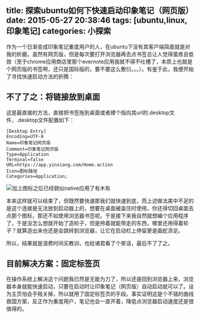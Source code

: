 title: 探索ubuntu如何下快速启动印象笔记（网页版）
date: 2015-05-27 20:38:46
tags: [ubuntu,linux,印象笔记]
categories: 小探索
---
作为一个日渐变成印象笔记重度用户的人，在ubuntu下没有其客户端简直就是对我的折磨。虽然有网页版，但是每次要打开浏览器再去点书签总让人觉得蛋疼且低效（至于chrome应用商店里那个evernote应用我就不得不吐槽了，本质上也就是个网页版的书签啊，还只是国际版的，要不要这么敷衍。。。）。有鉴于此，我便开始了寻找快速启动方法的折腾：

## 不了了之：将链接放到桌面
这是最直接的方法，直接把书签拖到桌面或者建个指向其url的.desktop文件，.desktop文件配置如下：

```
[Desktop Entry]
Encoding=UTF-8
Name=印象笔记网页版
Comment=印象笔记网页版
Type=Application 
Terminal=false 
URL=https://app.yinxiang.com/Home.action
Icon=图标路径
Categories=Application;
```

![加上图标之后已经貌似native应用了有木有](http://ww4.sinaimg.cn/large/85ad0d9cgw1esj6k8b6yjj206a03jglk.jpg)

本来这样就可以结束了，但既然要快速那我们就快速到底，而上述做法美中不足的是这个连接是无法放到启动器上的，想要在桌面被盖住时使用，你还得切回桌面去点那个图标，那还不如使用浏览器书签呢。于是接下来我自然就想编个应用程序了，于是没怎么想就开始了造轮子，但是拎着就能带走的东西，哪里还用得着轮子？就算造出来也还是会跳转到浏览器，让它在启动栏上停留更是画蛇添足。

所以，结果就是浪费时间买教训，也给诸君看了个笑话，最后不了了之。

## 目前解决方案：固定标签页
在操作系统上解决这个问题我已然是无能为力了，所以还是回到浏览器上来，浏览器本身就能快速启动，只要在启动时让印象笔记（网页版）自动启动就可以了。设为主页怕会手贱关掉，所以就用了固定标签页的手段。事实证明这是个不错的曲线救国方案，反正作为重度用户，笔记也会一直开着，降低点浏览器启动速度还是很值得的。
